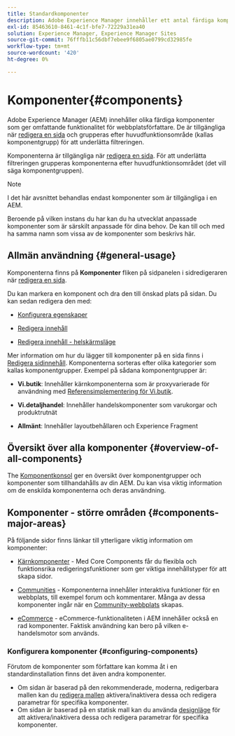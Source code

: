```yaml
---
title: Standardkomponenter
description: Adobe Experience Manager innehåller ett antal färdiga komponenter som ger omfattande funktionalitet för webbplatsförfattare.
exl-id: 85463610-8461-4c1f-bfe7-72229a31ea40
solution: Experience Manager, Experience Manager Sites
source-git-commit: 76fffb11c56dbf7ebee9f6805ae0799cd32985fe
workflow-type: tm+mt
source-wordcount: '420'
ht-degree: 0%

---
```


# Komponenter{#components}

Adobe Experience Manager (AEM) innehåller olika färdiga komponenter som ger omfattande funktionalitet för webbplatsförfattare. De är tillgängliga när [redigera en sida](/help/sites-authoring/editing-content.md) och grupperas efter huvudfunktionsområde (kallas komponentgrupp) för att underlätta filtreringen.

Komponenterna är tillgängliga när [redigera en sida](/help/sites-authoring/editing-content.md). För att underlätta filtreringen grupperas komponenterna efter huvudfunktionsområdet (det vill säga komponentgruppen).

>[!NOTE]
>
>I det här avsnittet behandlas endast komponenter som är tillgängliga i en AEM.
>
>Beroende på vilken instans du har kan du ha utvecklat anpassade komponenter som är särskilt anpassade för dina behov. De kan till och med ha samma namn som vissa av de komponenter som beskrivs här.

## Allmän användning {#general-usage}

Komponenterna finns på **Komponenter** fliken på sidpanelen i sidredigeraren när [redigera en sida](/help/sites-authoring/editing-content.md).

Du kan markera en komponent och dra den till önskad plats på sidan. Du kan sedan redigera den med:

* [Konfigurera egenskaper](/help/sites-authoring/editing-page-properties.md)
* [Redigera innehåll](/help/sites-authoring/editing-content.md)

* [Redigera innehåll - helskärmsläge](/help/sites-authoring/editing-content.md#edit-content-full-screen-mode)

Mer information om hur du lägger till komponenter på en sida finns i [Redigera sidinnehåll](/help/sites-authoring/editing-content.md).
Komponenterna sorteras efter olika kategorier som kallas komponentgrupper. Exempel på sådana komponentgrupper är:

* **Vi.butik**: Innehåller kärnkomponenterna som är proxyvarierade för användning med [Referensimplementering för Vi.butik](/help/sites-developing/we-retail.md).

* **Vi.detaljhandel**: Innehåller handelskomponenter som varukorgar och produktrutnät

* **Allmänt**: Innehåller layoutbehållaren och Experience Fragment

## Översikt över alla komponenter {#overview-of-all-components}

The [Komponentkonsol](/help/sites-authoring/default-components-console.md) ger en översikt över komponentgrupper och komponenter som tillhandahålls av din AEM. Du kan visa viktig information om de enskilda komponenterna och deras användning.

## Komponenter - större områden {#components-major-areas}

På följande sidor finns länkar till ytterligare viktig information om komponenter:

* [Kärnkomponenter](https://experienceleague.adobe.com/docs/experience-manager-core-components/using/introduction.html) - Med Core Components får du flexibla och funktionsrika redigeringsfunktioner som ger viktiga innehållstyper för att skapa sidor.

* [Communities](/help/communities/author-communities.md) - Komponenterna innehåller interaktiva funktioner för en webbplats, till exempel forum och kommentarer. Många av dessa komponenter ingår när en [Community-webbplats](/help/communities/overview.md) skapas.

* [eCommerce](/help/commerce/cif-classic/administering/ecommerce.md) - eCommerce-funktionaliteten i AEM innehåller också en rad komponenter. Faktisk användning kan bero på vilken e-handelsmotor som används.

### Konfigurera komponenter {#configuring-components}

Förutom de komponenter som författare kan komma åt i en standardinstallation finns det även andra komponenter.

* Om sidan är baserad på den rekommenderade, moderna, redigerbara mallen kan du [redigera mallen](/help/sites-authoring/templates.md) aktivera/inaktivera dessa och redigera parametrar för specifika komponenter.
* Om sidan är baserad på en statisk mall kan du använda [designläge](/help/sites-authoring/default-components-designmode.md#enable-disable-components) för att aktivera/inaktivera dessa och redigera parametrar för specifika komponenter.
